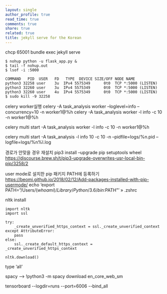 ```yaml
---
layout: single
author_profile: true
read_time: true
comments: true
share: true
related: true
title: jekyll serve for the Korean
---
```


chcp 65001
bundle exec jekyll serve

```
$ nohup python -u flask_app.py &
$ tail -f nohup.out
$ lsof -i :5000

COMMAND   PID  USER   FD   TYPE  DEVICE SIZE/OFF NODE NAME
python3 32258 user    3u  IPv4 5575349      0t0  TCP *:5000 (LISTEN)
python3 32260 user    3u  IPv4 5575349      0t0  TCP *:5000 (LISTEN)
python3 32260 user    4u  IPv4 5575349      0t0  TCP *:5000 (LISTEN)
$ sudo kill -9 32258
```

celery worker실행
celery -A task_analysis worker –loglevel=info –concurrency=10 -n worker1@%h
celery -A task_analysis worker -l info -c 10 -n worker1@%h

celery multi start -A task_analysis worker -l info -c 10 -n worker1@%h

celery multi start -A task_analysis -l info 10 -c 10 -n –pidfile=logs/%n.pid –logfile=logs/%n%I.log

경로가 안맞을 경우 재설치
pip3 install –upgrade pip setuptools wheel
https://discourse.brew.sh/t/pip3-upgrade-overwrites-usr-local-bin-pip/3258/2

user mode로 설치한 pip 패키지 PATH에 등록하기 https://beomi.github.io/2018/02/12/Add-packages-installed-with-pip-usermode/ echo ‘export PATH=”/Users/$(whoami)/Library/Python/3.6/bin:$PATH”’ » .zshrc

nltk install

```
import nltk
import ssl

try:
    _create_unverified_https_context = ssl._create_unverified_context
except AttributeError:
    pass
else:
    ssl._create_default_https_context = _create_unverified_https_context

nltk.download()
```

type ‘all’

spacy –> !python3 -m spacy download en_core_web_sm

tensorboard --logdir=runs --port=6006 --bind_all 
